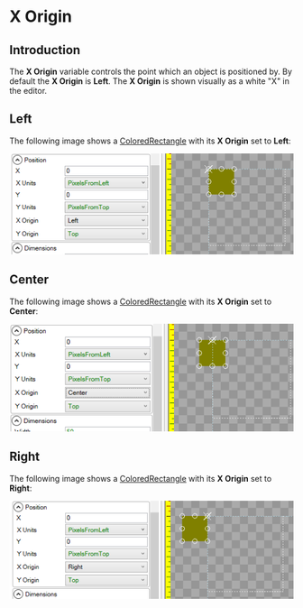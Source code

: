 # X Origin

## Introduction

The **X Origin** variable controls the point which an object is positioned by. By default the **X Origin** is **Left**. The **X Origin** is shown visually as a white "X" in the editor.

## Left

The following image shows a [ColoredRectangle](https://github.com/vchelaru/Gum/tree/8c293a405185cca0e819b810220de684b436daf9/docs/Gum%20Elements/General%20Properties/ColoredRectangle/README.md) with its **X Origin** set to **Left**:

![](../../.gitbook/assets/LeftXOrigin.png)

## Center

The following image shows a [ColoredRectangle](https://github.com/vchelaru/Gum/tree/8c293a405185cca0e819b810220de684b436daf9/docs/Gum%20Elements/General%20Properties/ColoredRectangle/README.md) with its **X Origin** set to **Center**:

![](<../../.gitbook/assets/CenterXOrigin (1).png>)

## Right

The following image shows a [ColoredRectangle](https://github.com/vchelaru/Gum/tree/8c293a405185cca0e819b810220de684b436daf9/docs/Gum%20Elements/General%20Properties/ColoredRectangle/README.md) with its **X Origin** set to **Right**:

![](../../.gitbook/assets/RightXOrigin.png)
